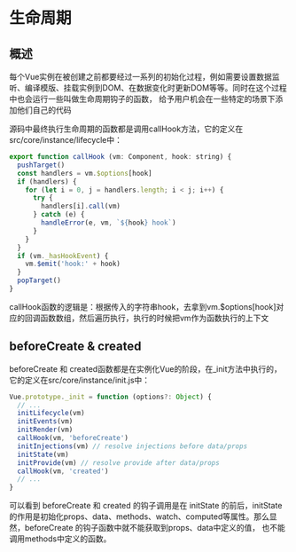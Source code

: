 # 生命周期
## 概述
每个Vue实例在被创建之前都要经过一系列的初始化过程，例如需要设置数据监听、编译模版、挂载实例到DOM、在数据变化时更新DOM等等。同时在这个过程中也会运行一些叫做生命周期钩子的函数，
给予用户机会在一些特定的场景下添加他们自己的代码

源码中最终执行生命周期的函数都是调用callHook方法，它的定义在src/core/instance/lifecycle中：

```js
export function callHook (vm: Component, hook: string) {
  pushTarget()
  const handlers = vm.$options[hook]
  if (handlers) {
    for (let i = 0, j = handlers.length; i < j; i++) {
      try {
        handlers[i].call(vm)
      } catch (e) {
        handleError(e, vm, `${hook} hook`)
      }
    }
  }
  if (vm._hasHookEvent) {
    vm.$emit('hook:' + hook)
  }
  popTarget()
}
```

callHook函数的逻辑是：根据传入的字符串hook，去拿到vm.$options[hook]对应的回调函数数组，然后遍历执行，执行的时候把vm作为函数执行的上下文

## beforeCreate & created
beforeCreate 和 created函数都是在实例化Vue的阶段，在_init方法中执行的，它的定义在src/core/instance/init.js中：

```js
Vue.prototype._init = function (options?: Object) {
  // ...
  initLifecycle(vm)
  initEvents(vm)
  initRender(vm)
  callHook(vm, 'beforeCreate')
  initInjections(vm) // resolve injections before data/props
  initState(vm)
  initProvide(vm) // resolve provide after data/props
  callHook(vm, 'created')
  // ...
}
```

可以看到 beforeCreate 和 created 的钩子调用是在 initState 的前后，initState的作用是初始化props、data、methods、watch、computed等属性。那么显然，beforeCreate 的钩子函数中就不能获取到props、data中定义的值，
也不能调用methods中定义的函数。
